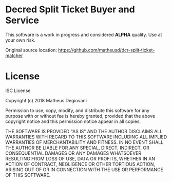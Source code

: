 # Decred Split Ticket Buyer and Service

This software is a work in progress and considered **ALPHA** quality. Use at your own risk.

Original source location: https://github.com/matheusd/dcr-split-ticket-matcher

# License

ISC License

Copyright (c) 2018 Matheus Degiovani

Permission to use, copy, modify, and distribute this software for any
purpose with or without fee is hereby granted, provided that the above
copyright notice and this permission notice appear in all copies.

THE SOFTWARE IS PROVIDED "AS IS" AND THE AUTHOR DISCLAIMS ALL WARRANTIES
WITH REGARD TO THIS SOFTWARE INCLUDING ALL IMPLIED WARRANTIES OF
MERCHANTABILITY AND FITNESS. IN NO EVENT SHALL THE AUTHOR BE LIABLE FOR
ANY SPECIAL, DIRECT, INDIRECT, OR CONSEQUENTIAL DAMAGES OR ANY DAMAGES
WHATSOEVER RESULTING FROM LOSS OF USE, DATA OR PROFITS, WHETHER IN AN
ACTION OF CONTRACT, NEGLIGENCE OR OTHER TORTIOUS ACTION, ARISING OUT OF
OR IN CONNECTION WITH THE USE OR PERFORMANCE OF THIS SOFTWARE.
